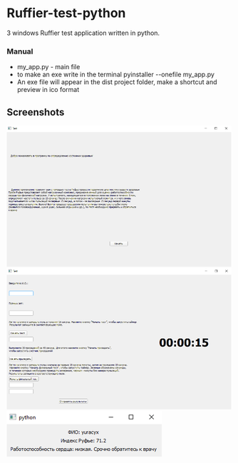 # Ruffier-test-python

3 windows Ruffier test application written in python.

### Manual
* my_app.py - main file
* to make an exe write in the terminal pyinstaller --onefile my_app.py
* An exe file will appear in the dist project folder, make a shortcut and preview in ico format

## Screenshots

![1](https://github.com/yuracyx/Ruffier-test-python/blob/main/image.png)
![2](https://github.com/yuracyx/Ruffier-test-python/blob/main/image%20(1).png)
![3](https://github.com/yuracyx/Ruffier-test-python/blob/main/image%20(2).png)
